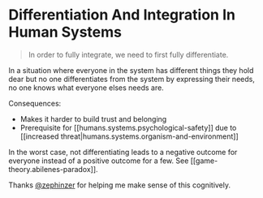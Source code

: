 
# Differentiation And Integration In Human Systems

> In order to fully integrate, we need to first fully differentiate.

In a situation where everyone in the system has different things they hold dear but no one differentiates from the system by expressing their needs, no one knows what everyone elses needs are.

Consequences:

- Makes it harder to build trust and belonging
- Prerequisite for [[humans.systems.psychological-safety]] due to [[increased threat|humans.systems.organism-and-environment]]

In the worst case, not differentiating leads to a negative outcome for everyone instead of a positive outcome for a few. See [[game-theory.abilenes-paradox]].

Thanks [@zephinzer](https://github.com/zephinzer) for helping me make sense of this cognitively.
